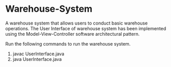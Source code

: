 # Warehouse-System
A warehouse system that allows users to conduct basic warehouse operations. The User Interface of warehouse system has been implemented using the Model-View-Controller software architectural pattern.

Run the following commands to run the warehouse system.

1. javac UserInterface.java
2. java UserInterface.java
